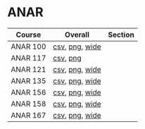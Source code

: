 # ANAR

| Course | Overall | Section |
| ------ | ------- | ------- |
| ANAR 100 | [csv](https://github.com/UCSD-Historical-Enrollment-Data/2024Winter/blob/main/overall/ANAR%20100.csv), [png](https://raw.githubusercontent.com/UCSD-Historical-Enrollment-Data/2024Winter/main/plot_overall/ANAR%20100.png), [wide](https://raw.githubusercontent.com/UCSD-Historical-Enrollment-Data/2024Winter/main/plot_overall_wide/ANAR%20100.png) |  |
| ANAR 117 | [csv](https://github.com/UCSD-Historical-Enrollment-Data/2024Winter/blob/main/overall/ANAR%20117.csv), [png](https://raw.githubusercontent.com/UCSD-Historical-Enrollment-Data/2024Winter/main/plot_overall/ANAR%20117.png) |  |
| ANAR 121 | [csv](https://github.com/UCSD-Historical-Enrollment-Data/2024Winter/blob/main/overall/ANAR%20121.csv), [png](https://raw.githubusercontent.com/UCSD-Historical-Enrollment-Data/2024Winter/main/plot_overall/ANAR%20121.png), [wide](https://raw.githubusercontent.com/UCSD-Historical-Enrollment-Data/2024Winter/main/plot_overall_wide/ANAR%20121.png) |  |
| ANAR 135 | [csv](https://github.com/UCSD-Historical-Enrollment-Data/2024Winter/blob/main/overall/ANAR%20135.csv), [png](https://raw.githubusercontent.com/UCSD-Historical-Enrollment-Data/2024Winter/main/plot_overall/ANAR%20135.png), [wide](https://raw.githubusercontent.com/UCSD-Historical-Enrollment-Data/2024Winter/main/plot_overall_wide/ANAR%20135.png) |  |
| ANAR 156 | [csv](https://github.com/UCSD-Historical-Enrollment-Data/2024Winter/blob/main/overall/ANAR%20156.csv), [png](https://raw.githubusercontent.com/UCSD-Historical-Enrollment-Data/2024Winter/main/plot_overall/ANAR%20156.png), [wide](https://raw.githubusercontent.com/UCSD-Historical-Enrollment-Data/2024Winter/main/plot_overall_wide/ANAR%20156.png) |  |
| ANAR 158 | [csv](https://github.com/UCSD-Historical-Enrollment-Data/2024Winter/blob/main/overall/ANAR%20158.csv), [png](https://raw.githubusercontent.com/UCSD-Historical-Enrollment-Data/2024Winter/main/plot_overall/ANAR%20158.png), [wide](https://raw.githubusercontent.com/UCSD-Historical-Enrollment-Data/2024Winter/main/plot_overall_wide/ANAR%20158.png) |  |
| ANAR 167 | [csv](https://github.com/UCSD-Historical-Enrollment-Data/2024Winter/blob/main/overall/ANAR%20167.csv), [png](https://raw.githubusercontent.com/UCSD-Historical-Enrollment-Data/2024Winter/main/plot_overall/ANAR%20167.png), [wide](https://raw.githubusercontent.com/UCSD-Historical-Enrollment-Data/2024Winter/main/plot_overall_wide/ANAR%20167.png) |  |
